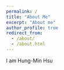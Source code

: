 ```yaml
---
permalink: /
title: "About Me"
excerpt: "About me"
author_profile: true
redirect_from: 
  - /about/
  - /about.html
---
```



I am Hung-Min Hsu
